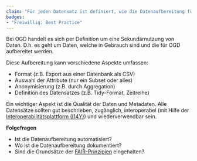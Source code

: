 ```yaml
---
claim: "Für jeden Datensatz ist definiert, wie die Datenaufbereitung für OGD zu erfolgen hat."
badges:
- "Freiwillig: Best Practice"
---
```


Bei OGD handelt es sich per Definition um eine Sekundärnutzung von Daten. D.h. es geht um Daten, welche in Gebrauch sind und die für OGD aufbereitet werden.

Diese Aufbereitung kann verschiedene Aspekte umfassen:

* Format (z.B. Export aus einer Datenbank als CSV)
* Auswahl der Attribute (nur ein Subset oder alles)
* Anonymisierung (z.B. durch Aggregation)
* Definition des Datensatzes (z.B. Tidy-Format, Zeitreihe)

Ein wichtiger Aspekt ist die Qualität der Daten und Metadaten. Alle Datensätze sollten gut beschrieben, zugänglich, interoperabel (mit Hilfe der [Interoperabilitätsplattform (I14Y)](https://www.i14y.admin.ch/de/home)) und wiederverwendbar sein.

**Folgefragen**

* Ist die Datenaufbereitung automatisiert?
* Wo ist die Datenaufbereitung dokumentiert?
* Sind die Grundsätze der [FAIR-Prinzipien](https://de.wikipedia.org/wiki/FAIR-Prinzipien) eingehalten?
